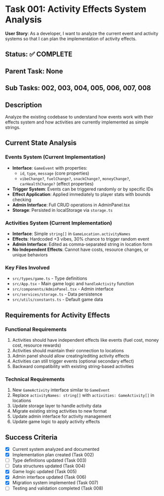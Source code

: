 # Task 001: Activity Effects System Analysis

**User Story**: As a developer, I want to analyze the current event and activity systems so that I can plan the implementation of activity effects.

## Status: ✅ COMPLETE

## Parent Task: None
## Sub Tasks: 002, 003, 004, 005, 006, 007, 008

## Description
Analyze the existing codebase to understand how events work with their effects system and how activities are currently implemented as simple strings.

## Current State Analysis

### Events System (Current Implementation)
- **Interface**: `GameEvent` with properties:
  - `id`, `type`, `message` (core properties)
  - `vibeChange?`, `fuelChange?`, `snackChange?`, `moneyChange?`, `carHealthChange?` (effect properties)
- **Trigger System**: Events can be triggered randomly or by specific IDs
- **Effect Application**: Applied immediately to player stats with bounds checking
- **Admin Interface**: Full CRUD operations in AdminPanel.tsx
- **Storage**: Persisted in localStorage via `storage.ts`

### Activities System (Current Implementation)
- **Interface**: Simple `string[]` in `GameLocation.activityNames`
- **Effects**: Hardcoded +3 vibes, 30% chance to trigger random event
- **Admin Interface**: Edited as comma-separated string in location form
- **No Independent Effects**: Cannot have costs, resource changes, or unique behaviors

### Key Files Involved
- `src/types/game.ts` - Type definitions
- `src/App.tsx` - Main game logic and `handleActivity` function
- `src/components/AdminPanel.tsx` - Admin interface
- `src/services/storage.ts` - Data persistence
- `src/utils/constants.ts` - Default game data

## Requirements for Activity Effects

### Functional Requirements
1. Activities should have independent effects like events (fuel cost, money cost, resource rewards)
2. Activities should maintain their connection to locations
3. Admin panel should allow creating/editing activity effects
4. Activities can still trigger events (optional secondary effect)
5. Backward compatibility with existing string-based activities

### Technical Requirements
1. New `GameActivity` interface similar to `GameEvent`
2. Replace `activityNames: string[]` with `activities: GameActivity[]` in locations
3. Update storage layer to handle activity data
4. Migrate existing string activities to new format
5. Update admin interface for activity management
6. Update game logic to apply activity effects

## Success Criteria
- [x] Current system analyzed and documented
- [x] Implementation plan created (Task 002)
- [ ] Type definitions updated (Task 003)
- [ ] Data structures updated (Task 004)
- [x] Game logic updated (Task 005)
- [x] Admin interface updated (Task 006)
- [x] Migration system implemented (Task 007)
- [ ] Testing and validation completed (Task 008)
